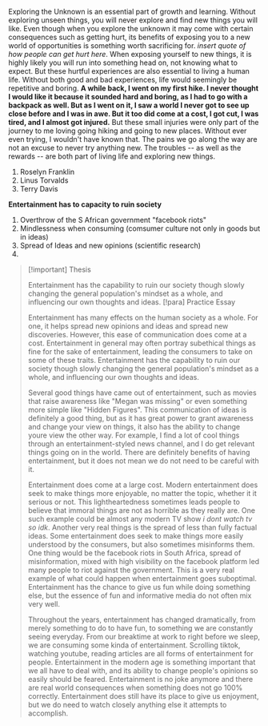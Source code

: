 Exploring the Unknown is an essential part of growth and learning. Without exploring unseen things, you will never explore and find new things you will like. Even though when you explore the unknown it may come with certain consequences such as getting hurt, its benefits of exposing you to a new world of opportunities is something worth sacrificing for. *insert quote of how people can get hurt here*. When exposing yourself to new things, it is highly likely you will run into something head on, not knowing what to expect. But these hurtful experiences are also essential to living a human life. Without both good and bad experiences, life would seemingly be repetitive and boring. **A while back, I went on my first hike. I never thought I would like it because it sounded hard and boring, as I had to go with a backpack as well. But as I went on it, I saw a world I never got to see up close before and I was in awe. But it too did come at a cost, I got cut, I was tired, and I almost got injured.** But these small injuries were only part of the journey to me loving going hiking and going to new places. Without ever even trying, I wouldn't have known that. The pains we go along the way are not an excuse to never try anything new. The troubles -- as well as the rewards -- are both part of living life and exploring new things.

1. Roselyn Franklin
2. Linus Torvalds
3. Terry Davis

**Entertainment has to capacity to ruin society**

1. Overthrow of the S African government "facebook riots"
2. Mindlessness when consuming (comsumer culture not only in goods but in ideas)
3. Spread of Ideas and new opinions (scientific research)
4. 

> [!important] Thesis
> 
> Entertainment has the capability to ruin our society though slowly changing the general population's mindset as a whole, and influencing our own thoughts and ideas.
> [!para] Practice Essay
> 
> Entertainment has many effects on the human society as a whole. For one, it helps spread new opinions and ideas and spread new discoveries. However, this ease of communication does come at a cost. Entertainment in general may often portray subethical things as fine for the sake of entertainment, leading the consumers to take on some of these traits. Entertainment has the capability to ruin our society though slowly changing the general population's mindset as a whole, and influencing our own thoughts and ideas.
> 
> Several good things have came out of entertainment, such as movies that raise awareness like "Megan was missing" or even something more simple like "Hidden Figures". This communication of ideas is definitely a good thing, but as it has great power to grant awareness and change your view on things, it also has the ability to change youre view the other way. For example, I find a lot of cool things through an entertainment-styled news channel, and I do get relevant things going on in the world. There are definitely benefits of having entertainment, but it does not mean we do not need to be careful with it.
> 
> Entertainment does come at a large cost. Modern entertainment does seek to make things more enjoyable, no matter the topic, whether it it serious or not. This lightheartedness sometimes leads people to believe that immoral things are not as horrible as they really are. One such example could be almost any modern TV show *i dont watch tv so idk*. Another very real things is the spread of less than fully factual ideas. Some entertainment does seek to make things more easily understood by the consumers, but also sometimes misinforms them. One thing would be the facebook riots in South Africa, spread of misinformation, mixed with high visibility on the facebook platform led many people to riot against the government. This is a very real example of what could happen when entertainment goes suboptimal. Entertainment has the chance to give us fun while doing something else, but the essence of fun and informative media do not often mix very well.
> 
> Throughout the years, entertainment has changed dramatically, from merely something to do to have fun, to something we are constantly seeing everyday. From our breaktime at work to right before we sleep, we are consuming some kinda of entertainment. Scrolling tiktok, watching youtube, reading articles are all forms of entertainment for people. Entertainment in the modern age is something important that we all have to deal with, and its ability to change people's opinions so easily should be feared. Entertainment is no joke anymore and there are real world consequences when something does not go 100% correctly. Entertainment does still have its place to give us enjoyment, but we do need to watch closely anything else it attempts to accomplish.
